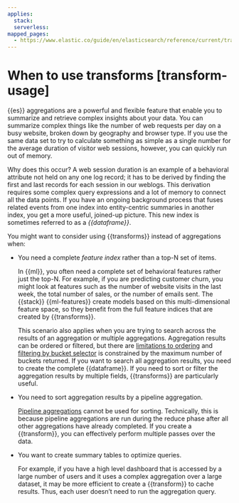 ```yaml
---
applies:
  stack:
  serverless:
mapped_pages:
  - https://www.elastic.co/guide/en/elasticsearch/reference/current/transform-usage.html
---
```


# When to use transforms [transform-usage]

{{es}} aggregations are a powerful and flexible feature that enable you to summarize and retrieve complex insights about your data. You can summarize complex things like the number of web requests per day on a busy website, broken down by geography and browser type. If you use the same data set to try to calculate something as simple as a single number for the average duration of visitor web sessions, however, you can quickly run out of memory.

Why does this occur? A web session duration is an example of a behavioral attribute not held on any one log record; it has to be derived by finding the first and last records for each session in our weblogs. This derivation requires some complex query expressions and a lot of memory to connect all the data points. If you have an ongoing background process that fuses related events from one index into entity-centric summaries in another index, you get a more useful, joined-up picture. This new index is sometimes referred to as a *{{dataframe}}*.

You might want to consider using {{transforms}} instead of aggregations when:

* You need a complete *feature index* rather than a top-N set of items.

    In {{ml}}, you often need a complete set of behavioral features rather just the top-N. For example, if you are predicting customer churn, you might look at features such as the number of website visits in the last week, the total number of sales, or the number of emails sent. The {{stack}} {{ml-features}} create models based on this multi-dimensional feature space, so they benefit from the full feature indices that are created by {{transforms}}.

    This scenario also applies when you are trying to search across the results of an aggregation or multiple aggregations. Aggregation results can be ordered or filtered, but there are [limitations to ordering](https://www.elastic.co/guide/en/elasticsearch/reference/current/search-aggregations-bucket-terms-aggregation.html#search-aggregations-bucket-terms-aggregation-order) and [filtering by bucket selector](https://www.elastic.co/guide/en/elasticsearch/reference/current/search-aggregations-pipeline-bucket-selector-aggregation.html) is constrained by the maximum number of buckets returned. If you want to search all aggregation results, you need to create the complete {{dataframe}}. If you need to sort or filter the aggregation results by multiple fields, {{transforms}} are particularly useful.

* You need to sort aggregation results by a pipeline aggregation.

    [Pipeline aggregations](https://www.elastic.co/guide/en/elasticsearch/reference/current/search-aggregations-pipeline.html) cannot be used for sorting. Technically, this is because pipeline aggregations are run during the reduce phase after all other aggregations have already completed. If you create a {{transform}}, you can effectively perform multiple passes over the data.

* You want to create summary tables to optimize queries.

    For example, if you have a high level dashboard that is accessed by a large number of users and it uses a complex aggregation over a large dataset, it may be more efficient to create a {{transform}} to cache results. Thus, each user doesn’t need to run the aggregation query.

